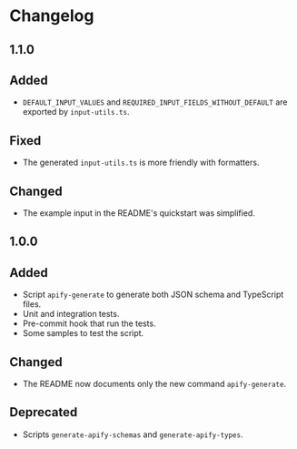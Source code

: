 # Changelog

## 1.1.0

## Added

- `DEFAULT_INPUT_VALUES` and `REQUIRED_INPUT_FIELDS_WITHOUT_DEFAULT` are exported by `input-utils.ts`.

## Fixed

- The generated `input-utils.ts` is more friendly with formatters.

## Changed

- The example input in the README's quickstart was simplified.

## 1.0.0

## Added

- Script `apify-generate` to generate both JSON schema and TypeScript files.
- Unit and integration tests.
- Pre-commit hook that run the tests.
- Some samples to test the script.

## Changed

- The README now documents only the new command `apify-generate`.

## Deprecated

- Scripts `generate-apify-schemas` and `generate-apify-types`.
